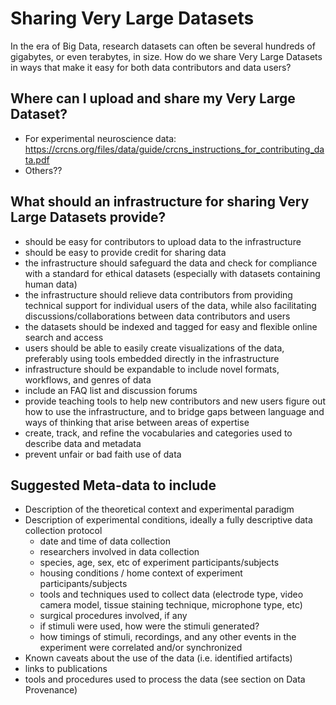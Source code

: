 # Sharing Very Large Datasets

In the era of Big Data, research datasets can often be several hundreds of gigabytes, or even terabytes, in size. How do we share Very Large Datasets in ways that make it easy for both data contributors and data users?

## Where can I upload and share my Very Large Dataset?

 - For experimental neuroscience data: https://crcns.org/files/data/guide/crcns_instructions_for_contributing_data.pdf
 - Others??
 
## What should an infrastructure for sharing Very Large Datasets provide?

 - should be easy for contributors to upload data to the infrastructure
 - should be easy to provide credit for sharing data
 - the infrastructure should safeguard the data and check for compliance with a standard for ethical datasets (especially with datasets containing human data)
 - the infrastructure should relieve data contributors from providing technical support for individual users of the data, while also facilitating discussions/collaborations between data contributors and users
 - the datasets should be indexed and tagged for easy and flexible online search and access
 - users should be able to easily create visualizations of the data, preferably using tools embedded directly in the infrastructure
 - infrastructure should be expandable to include novel formats, workflows, and genres of data
 - include an FAQ list and discussion forums
 - provide teaching tools to help new contributors and new users figure out how to use the infrastructure, and to bridge gaps between language and ways of thinking that arise between areas of expertise
 - create, track, and refine the vocabularies and categories used to describe data and metadata
 - prevent unfair or bad faith use of data

## Suggested Meta-data to include

 - Description of the theoretical context and experimental paradigm
 - Description of experimental conditions, ideally a fully descriptive data collection protocol
   - date and time of data collection
   - researchers involved in data collection
   - species, age, sex, etc of experiment participants/subjects
   - housing conditions / home context of experiment participants/subjects
   - tools and techniques used to collect data (electrode type, video camera model, tissue staining technique, microphone type, etc)
   - surgical procedures involved, if any
   - if stimuli were used, how were the stimuli generated?
   - how timings of stimuli, recordings, and any other events in the experiment were correlated and/or synchronized
 - Known caveats about the use of the data (i.e. identified artifacts)
 - links to publications
 - tools and procedures used to process the data (see section on Data Provenance)
